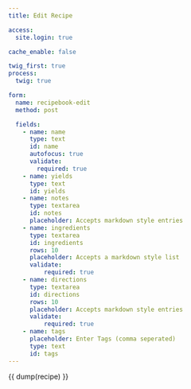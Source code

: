```yaml
---
title: Edit Recipe

access:
  site.login: true

cache_enable: false

twig_first: true
process:
  twig: true

form:
  name: recipebook-edit
  method: post

  fields:
    - name: name
      type: text
      id: name
      autofocus: true
      validate:
        required: true
    - name: yields
      type: text
      id: yields
    - name: notes
      type: textarea
      id: notes
      placeholder: Accepts markdown style entries
    - name: ingredients
      type: textarea
      id: ingredients
      rows: 10
      placeholder: Accepts a markdown style list
      validate:
          required: true
    - name: directions
      type: textarea
      id: directions
      rows: 10
      placeholder: Accepts markdown style entries
      validate:
          required: true
    - name: tags
      placeholder: Enter Tags (comma seperated)
      type: text
      id: tags
---
```


{{ dump(recipe) }}

<script>

  var r = {{ recipe|json_encode|raw }};
  console.log(r);

  $("#name").val(r.name);
  $("#notes").val(r.notes);
  $("#yields").val(r.yields);
  $("#directions").val(r.directions);
  
  // switch to for/in loop
  var ingr_list = "";
  for (ingr in r.ingredients) { 
    ingr_list += "- " + r.ingredients[ingr] + "\n";
  }
  $("#ingredients").val(ingr_list);

  var tag_list = "";
  for (tag in r.tags) {
    tag_list += r.tags[tag] + ", ";
  }
  tag_list = tag_list.substring(0, tag_list.length - 2);
  $("#tags").val(tag_list);
</script>